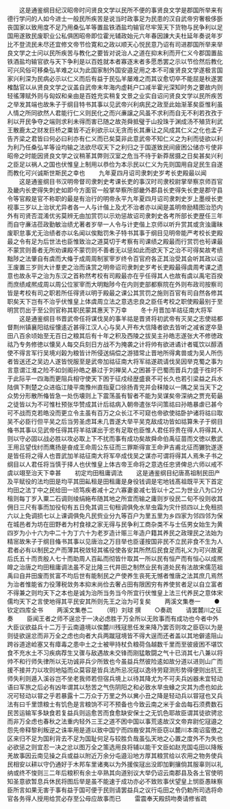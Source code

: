 <!-- { "loadSidebar": true } -->
　　这是通鉴纲目纪汉昭帝时问贤良文学以民所不便的事贤良文学是郡国所举来有德行学问的人如今进士一般民所疾苦是说当时政事足为民患的汉自武帝穷奢极侈斵丧国家以致用度不足乃用桑弘羊等置盐铁酒盐均输官尽牢笼天下货物与民争利以足国用遂致民废职业公私俱困昭帝即位霍光辅政始元六年春因諌大夫杜延年奏说年岁比不登流民未尽还宜修文帝节俭寛和之政以顺天心悦民意乃诏有司进郡国所举来举良文学之士问以民所疾苦与教化之要皆对说治人之道在抑末利而开仁义今郡国置盐铁酒盐均输官欲与天下争利是以百姓就本者寡逐末者多愿悉罢之示以节俭然后教化可兴风俗可移桑弘羊难之以为此国家制外国安邉足用之本不可废贤良文学遂极言国家兴利深为民病必示以仁义而后有益于民弘羊屡难之而其议愈切卒不能屈是秋遂罢榷酤官以从贤良文学之议盖自武帝末年海内虚耗户口减半霍光深知时务之要故内则轻徭薄赋外则与匈奴和亲由是百姓充实稍复文景之业实自诏问贤良文学以民所疾苦之举发其端也故朱子于纲目特书其事以见武帝兴利病民之政至此始渐革矣臣惟利虽人情之所同欲然人君能行仁义则民化之而兴亷譲之风虽不求利而自无不利若孜孜于利以开民争夺之端则求利未得而害已随之故尧舜抵璧于山投珠于渊成汤不殖货利武王散鹿太之财发巨桥之粟皆不近利欲示以无贪而长其亷让之风成其仁义之化也孟子告齐梁之君皆曰何必曰利亦有仁义而已矣莫非此意武帝不知仁义之为利而徒欲以利为利乃任桑弘羊等设均输之法欲尽収天下之利归之于国遂致民间疲困公储亦亏使非昭帝之时能因贤良文学之议稍革其弊则汉室之危当不待于新莽居摄之日矣甚矣兴利之臣足以祸人之国也伏惟皇上制用以恭俭为本示民以仁义为先则国用自足民生自遂而教化可兴诚斯世斯民之幸也
　　九年夏四月诏司隶刺史岁考长吏殿最以闻
　　这是通鉴纲目书汉明帝督司隶刺史考课长吏的事汉时司隶校尉掌举察京师百官及畿内长吏得失刺史如即今方面官一般掌举察所部畿外郡县长吏得失长吏是郡守县令等官殿是官不称职的最是有治行的明帝永平九年夏四月诏司隶刺史岁上墨绶长吏视事三岁以上治状尤异者各一人与计偕上及尤不治者亦以闻是盖明帝励精图治恐内外有司贤否混淆优劣莫辨无由加赏罚以示劝惩故诏司隶刺史各考所部长吏歴任三年而自守亷洁莅政勤敏治绩尤著者岁举一人令与计吏偕上京师以听升赏其或贪浊庸昧废职怠事尤无治绩者亦以名闻以俟黜罚朱子特书其事于纲目见明帝能严考校长吏殿最之令有足为后世法也臣惟致治之道莫切于考察有司课绩之殿最而行赏罚也茍课最不蒙赏则善者无所劝课殿不蒙罚则不善者无以惩如此而欲天下之治不可得矣故考绩黜陟之法肇自有虞而大偹于成周周制冡宰岁终令百官府各正其治受其会听其政以诏王废置三岁则大计羣吏之治而诛赏之明帝诏司隶刺史岁考长吏殿最得虞周考课之遗意也故永平之治为东汉之首称然考校有司殿最亦在乎任得其人也故有虞以禹宅百揆而庶绩咸熈成周以周公位冡宰而大明黜陟今在内则吏部都察院在外则布政司按察司皆是考校有司之职若所任得贤以明于殿最之课公其赏罚之施则百官有司自然各修其职矣天下岂有不治乎伏惟皇上体虞周立法之意选忠良之臣任考校之职使殿最别于至明赏罚出于至公则官称其职民蒙其惠天下万幸
　　冬十月晋加羊祜征南大将军
　　这是通鉴纲目书晋武帝任将谋伐吴的事羊祜是晋贤将初武帝有灭吴之志使祜都督荆州镇襄阳祜绥懐逺近甚得江汉人心与吴人开布大信降者欲去皆听之减省逻卒垦田八百余顷始至无百日之粮其后有十年之积及西陵之拔吴主孙皓志遂张大不修徳政祜乃专务修徳以懐吴人每交兵刻日方战不为掩袭之计将帅有欲进谲计者辄饮以醇酒使不得言军行吴境刈榖为粮皆计所侵送绢偿之游猎常止晋地所得禽兽或为吴人所伤者皆送还之吴边人遂皆悦服至是武帝加祜征南大将军祜遂疏请伐吴因举克蜀之事为言意谓江淮之险不如剑阁孙皓之暴过于刘禅吴人之困甚于巴蜀而晋兵力盛于徃时不于此际平一四海而更阻兵相守使天下困于征戍经歴盛衰不可长久也若引梁益之兵水陆俱下荆楚之众进临江陵平南豫州直指夏口徐扬青兖并会秣陵以一隅之吴当天下之众势分形散所偹皆急一处伤壊则上下震荡虽有智者不能为吴谋矣帝深纳之贾充荀朂之徒皆以为不可惟杜预张华赞成其计后祜病入朝帝遣张华问策祜曰孙皓暴虐已甚今可不战而克若皓没而更立令主虽有百万之众长江不可窥也帝欲使祜卧护诸将祜曰取吴不必臣行但平吴之后当劳圣虑耳未几晋遂大举平吴克敌成功皆如祜算朱子于纲目偹书其事以见武帝任得其将羊祜谋出于忠有足取也臣惟人君任将贵在得人将得其人则以守必固以战必胜以攻必取上下不扰而事有成功矣故舜命伯禹征苗而文徳以敷武王用吕望伐纣而鹰扬是奋成王命周公东征而三罪斯得宣王命尹吉甫北征而玁狁遂逐是皆任将之得人也晋武加羊祜征南大将军卒成伐吴之谋亦可谓将得其人焉朱子书之纲目以人君任将当慎于择人也伏惟皇上体古帝王命将之意选任忠贤俾总六师以戒不虞以翊至治天下幸甚
　　初定均田租庸调法
　　这是通鉴纲目纪唐髙祖制民田产及平赋役的法均田是均平其田畆租是田租庸是身役钱调是宅地钱髙祖既平天下首定均田之法丁中之民给田一顷笃疾者减十之六寡妻妾减七皆以十之二为世业八为口分租则每丁岁入粟二石调则绫绢絁布随其地之所宜而输之庸则岁役民二旬不役则收其佣日三尺有事而加役旬有五日免其调三旬租调俱免水旱虫霜为灾什损四以上免租损六以上免调损七以上课调俱免凡民赀业分九等百户为里五里为乡四家为邻四邻为保在城邑者为坊在田野者为村食禄之家无得与民争利工商杂类不与士伍男女始生为黄四岁为小十六为中二十为丁六十为老岁造计赈三年造户籍其养民之政理民之法始为精宻故朱子于纲目偹书其事以见唐治之万目举也臣谨按国非民不立民非食不生为人君者必有以制民之产而薄其税敛轻其徭役使各安其所然后民食足而礼义为可兴故夏后氏五十而贡殷人七十而助周人百畆而彻皆什取其一所以民有恒产而有恒心以成熈皥之治唐之均田租庸调法虽不足比隆三代井田之制然业民有道处民有法故宋儒范祖禹曰自井田废而贫富不均后世有能制民之产使养生丧死无憾者惟唐之法其庶几焉然为治者惟能省力役薄税敛务本抑末尚俭去奢占田有限困穷有养使贫者足以自立富者不得兼之则均天下之本也是诚为治所当务当今所宜行伏惟皇上法三代养民之意体宋儒均天下之言使地得其平民安其所则先王之治为可复矣
　　两溪文集巻一
　　●钦定四库全书
　　两溪文集巻二
　　（明）刘球 撰
　　○奏疏
　　请罢麓川之征奏
　　臣闻王者之师不逞忿于一决必虑胜于万全所以无败事而有成功也今者中外大臣议欲益兵十二万于云南邉境以俟麓川残冦思任发来降乃罢否则攻之臣窃以为是则徒欲逞忿而非万全之虑也向者大兵两蹴冦境皆不得大逞而还者盖以其地僻逺阻山跨谷道途崄塞又有瘴毒之患中土之士被甲持杖负粮荷刍越数千里而至彼疲困不堪饮食不充水土不习疾病荐生又骤与敌遇故未交锋而刚猛敢闘之气十已消其七八兼以将帅不和行师失律所以无功诚非兵少所致也今虽益兵然彼险逺如故分道以进则山广而援不接并力以攻则地隘而众莫容是皆兵法所忌况冦以逸待劳窥测形势得便则出抗王师失利则遁入溪谷岂不坐老我师若但宿兵境上以待其降尤为不可夫兵凶器未宜轻动语曰军旅之后必有凶年谓其以愁苦之气伤阴阳之和必致水旱虫蝝之灾其为虑也如此况可轻动以甞之乎若暴露十二万众于万里之外以兾小丑之降是轻动兵以甞冦也又兵法有曰千里馈粮士有饥色是言粮饷不可不预备也今致云南之米于金齿每石须费数石民苦运输军多缺食若复益兵则运愈苦而食愈缺安保士之无饥色耶故臣谓其徒欲骋忿而非万全虑也春秋之法重内轻外三王之道不困中国以事荒逺故汉文帝弃尉佗冦邉之怨先帝释黎利叛逆之诛率用是道以致中国宁而四裔安其所臣窃以麓川本南诏蛮徼之区来归不足为国利背去不足为国耻何足与较胜负哉虽弘天地之心置之度外不为失也必欲惩之则宜忍一决之忿以图万全之策选用良将辅以能干文臣如赵充国屯田以降叛羌故事因云南见操之兵或益以附近万余分屯邉沿地方厚其粮赏给以农用之物务使兵民相安以耕以守仍通好于木邦车里诸夷以为外援俟冦出没即加剿攘倘其服辜则以礼纳或终不悛则三二年后粮积有余士卒熟其向道别议大举仍诏云南郡县及各土官使明知圣意欲暂息兵休民将图后举是虽不能速于成功亦必不致败事伏望皇上悯臣愚昧察臣所言如果无害于事有益于国可便于民则请罢益兵之议行屯田之令仍勅所司选将命官各务得人授用给赏必存至公毋应故事而已
　　雷震奉天殿鸱吻奏请修省疏
